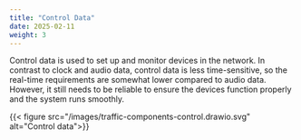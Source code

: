 ```yaml
---
title: "Control Data"
date: 2025-02-11
weight: 3
---
```


Control data is used to set up and monitor devices in the network. In contrast to clock and audio data, control data is less time-sensitive, so the real-time requirements are somewhat lower compared to audio data. However, it still needs to be reliable to ensure the devices function properly and the system runs smoothly.

{{< figure src="/images/traffic-components-control.drawio.svg" alt="Control data">}}